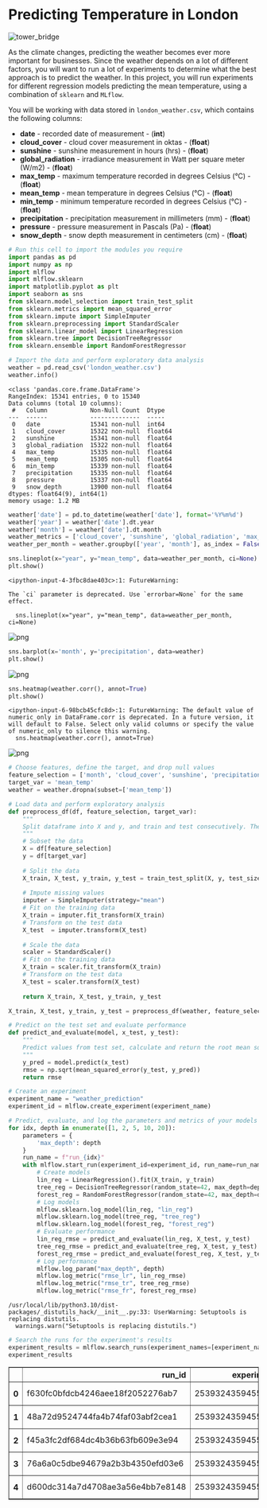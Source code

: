 # Predicting Temperature in London

![tower_bridge](images/tower_bridge.jpeg)

As the climate changes, predicting the weather becomes ever more important for businesses. Since the weather depends on a lot of different factors, you will want to run a lot of experiments to determine what the best approach is to predict the weather. In this project, you will run experiments for different regression models predicting the mean temperature, using a combination of `sklearn` and `MLflow`.

You will be working with data stored in `london_weather.csv`, which contains the following columns:
- **date** - recorded date of measurement - (**int**)
- **cloud_cover** - cloud cover measurement in oktas - (**float**)
- **sunshine** - sunshine measurement in hours (hrs) - (**float**)
- **global_radiation** - irradiance measurement in Watt per square meter (W/m2) - (**float**)
- **max_temp** - maximum temperature recorded in degrees Celsius (°C) - (**float**)
- **mean_temp** - mean temperature in degrees Celsius (°C) - (**float**)
- **min_temp** - minimum temperature recorded in degrees Celsius (°C) - (**float**)
- **precipitation** - precipitation measurement in millimeters (mm) - (**float**)
- **pressure** - pressure measurement in Pascals (Pa) - (**float**)
- **snow_depth** - snow depth measurement in centimeters (cm) - (**float**)

```python
# Run this cell to import the modules you require
import pandas as pd
import numpy as np
import mlflow
import mlflow.sklearn
import matplotlib.pyplot as plt
import seaborn as sns
from sklearn.model_selection import train_test_split
from sklearn.metrics import mean_squared_error
from sklearn.impute import SimpleImputer
from sklearn.preprocessing import StandardScaler
from sklearn.linear_model import LinearRegression
from sklearn.tree import DecisionTreeRegressor
from sklearn.ensemble import RandomForestRegressor
```

```python
# Import the data and perform exploratory data analysis
weather = pd.read_csv('london_weather.csv')
weather.info()
```

    <class 'pandas.core.frame.DataFrame'>
    RangeIndex: 15341 entries, 0 to 15340
    Data columns (total 10 columns):
     #   Column            Non-Null Count  Dtype  
    ---  ------            --------------  -----  
     0   date              15341 non-null  int64  
     1   cloud_cover       15322 non-null  float64
     2   sunshine          15341 non-null  float64
     3   global_radiation  15322 non-null  float64
     4   max_temp          15335 non-null  float64
     5   mean_temp         15305 non-null  float64
     6   min_temp          15339 non-null  float64
     7   precipitation     15335 non-null  float64
     8   pressure          15337 non-null  float64
     9   snow_depth        13900 non-null  float64
    dtypes: float64(9), int64(1)
    memory usage: 1.2 MB

```python
weather['date'] = pd.to_datetime(weather['date'], format='%Y%m%d')
weather['year'] = weather['date'].dt.year
weather['month'] = weather['date'].dt.month
weather_metrics = ['cloud_cover', 'sunshine', 'global_radiation', 'max_temp', 'mean_temp', 'min_temp', 'precipitation', 'pressure', 'snow_depth']
weather_per_month = weather.groupby(['year', 'month'], as_index = False)[weather_metrics].mean()
```

```python
sns.lineplot(x="year", y="mean_temp", data=weather_per_month, ci=None)
plt.show()
```

    <ipython-input-4-3fbc8dae403c>:1: FutureWarning: 
    
    The `ci` parameter is deprecated. Use `errorbar=None` for the same effect.
    
      sns.lineplot(x="year", y="mean_temp", data=weather_per_month, ci=None)

![png](images/output_5_1.png)

```python
sns.barplot(x='month', y='precipitation', data=weather)
plt.show()
```

![png](images/output_6_0.png)

```python
sns.heatmap(weather.corr(), annot=True)
plt.show()
```

    <ipython-input-6-98bcb45cfc8d>:1: FutureWarning: The default value of numeric_only in DataFrame.corr is deprecated. In a future version, it will default to False. Select only valid columns or specify the value of numeric_only to silence this warning.
      sns.heatmap(weather.corr(), annot=True)

![png](images/output_7_1.png)

```python
# Choose features, define the target, and drop null values
feature_selection = ['month', 'cloud_cover', 'sunshine', 'precipitation', 'pressure', 'global_radiation']
target_var = 'mean_temp'
weather = weather.dropna(subset=['mean_temp'])
```

```python
# Load data and perform exploratory analysis
def preprocess_df(df, feature_selection, target_var):
    """
    Split dataframe into X and y, and train and test consecutively. Then impute and scale both train and test features. Returns the train and test ets
    """
    # Subset the data
    X = df[feature_selection]    
    y = df[target_var]
    
    # Split the data
    X_train, X_test, y_train, y_test = train_test_split(X, y, test_size=0.33, random_state=1)
    
    # Impute missing values
    imputer = SimpleImputer(strategy="mean")
    # Fit on the training data
    X_train = imputer.fit_transform(X_train)
    # Transform on the test data
    X_test  = imputer.transform(X_test)
    
    # Scale the data
    scaler = StandardScaler()
    # Fit on the training data
    X_train = scaler.fit_transform(X_train)
    # Transform on the test data
    X_test = scaler.transform(X_test)
    
    return X_train, X_test, y_train, y_test
```

```python
X_train, X_test, y_train, y_test = preprocess_df(weather, feature_selection, target_var)
```

```python
# Predict on the test set and evaluate performance
def predict_and_evaluate(model, x_test, y_test):
    """
    Predict values from test set, calculate and return the root mean squared error.
    """
    y_pred = model.predict(x_test)
    rmse = np.sqrt(mean_squared_error(y_test, y_pred))    
    return rmse
```

```python
# Create an experiment
experiment_name = "weather_prediction"
experiment_id = mlflow.create_experiment(experiment_name)
```

```python
# Predict, evaluate, and log the parameters and metrics of your models
for idx, depth in enumerate([1, 2, 5, 10, 20]):
    parameters = {
        'max_depth': depth
    }    
    run_name = f"run_{idx}"
    with mlflow.start_run(experiment_id=experiment_id, run_name=run_name):
        # Create models
        lin_reg = LinearRegression().fit(X_train, y_train)
        tree_reg = DecisionTreeRegressor(random_state=42, max_depth=depth).fit(X_train, y_train)
        forest_reg = RandomForestRegressor(random_state=42, max_depth=depth).fit(X_train, y_train)
        # Log models
        mlflow.sklearn.log_model(lin_reg, "lin_reg")
        mlflow.sklearn.log_model(tree_reg, "tree_reg")
        mlflow.sklearn.log_model(forest_reg, "forest_reg")
        # Evaluate performance
        lin_reg_rmse = predict_and_evaluate(lin_reg, X_test, y_test)
        tree_reg_rmse = predict_and_evaluate(tree_reg, X_test, y_test)
        forest_reg_rmse = predict_and_evaluate(forest_reg, X_test, y_test)
        # Log performance
        mlflow.log_param("max_depth", depth)
        mlflow.log_metric("rmse_lr", lin_reg_rmse)
        mlflow.log_metric("rmse_tr", tree_reg_rmse)
        mlflow.log_metric("rmse_fr", forest_reg_rmse)
```

    /usr/local/lib/python3.10/dist-packages/_distutils_hack/__init__.py:33: UserWarning: Setuptools is replacing distutils.
      warnings.warn("Setuptools is replacing distutils.")

```python
# Search the runs for the experiment's results
experiment_results = mlflow.search_runs(experiment_names=[experiment_name])
experiment_results
```

<table border="1" class="dataframe">
  <thead>
    <tr style="text-align: right;">
      <th></th>
      <th>run_id</th>
      <th>experiment_id</th>
      <th>status</th>
      <th>artifact_uri</th>
      <th>start_time</th>
      <th>end_time</th>
      <th>metrics.rmse_fr</th>
      <th>metrics.rmse_tr</th>
      <th>metrics.rmse_lr</th>
      <th>params.max_depth</th>
      <th>tags.mlflow.source.name</th>
      <th>tags.mlflow.source.type</th>
      <th>tags.mlflow.log-model.history</th>
      <th>tags.mlflow.runName</th>
      <th>tags.mlflow.user</th>
    </tr>
  </thead>
  <tbody>
    <tr>
      <th>0</th>
      <td>f630fc0bfdcb4246aee18f2052276ab7</td>
      <td>253932435945555803</td>
      <td>FINISHED</td>
      <td>file:///content/mlruns/253932435945555803/f630...</td>
      <td>2023-06-02 23:12:07.900000+00:00</td>
      <td>2023-06-02 23:12:18.930000+00:00</td>
      <td>2.893355</td>
      <td>3.807963</td>
      <td>3.866773</td>
      <td>20</td>
      <td>/usr/local/lib/python3.10/dist-packages/ipyker...</td>
      <td>LOCAL</td>
      <td>[{"run_id": "f630fc0bfdcb4246aee18f2052276ab7"...</td>
      <td>run_4</td>
      <td>root</td>
    </tr>
    <tr>
      <th>1</th>
      <td>48a72d9524744fa4b74faf03abf2cea1</td>
      <td>253932435945555803</td>
      <td>FINISHED</td>
      <td>file:///content/mlruns/253932435945555803/48a7...</td>
      <td>2023-06-02 23:11:55.343000+00:00</td>
      <td>2023-06-02 23:12:07.895000+00:00</td>
      <td>2.814782</td>
      <td>3.068346</td>
      <td>3.866773</td>
      <td>10</td>
      <td>/usr/local/lib/python3.10/dist-packages/ipyker...</td>
      <td>LOCAL</td>
      <td>[{"run_id": "48a72d9524744fa4b74faf03abf2cea1"...</td>
      <td>run_3</td>
      <td>root</td>
    </tr>
    <tr>
      <th>2</th>
      <td>f45a3fc2df684dc4b36b63fb609e3e94</td>
      <td>253932435945555803</td>
      <td>FINISHED</td>
      <td>file:///content/mlruns/253932435945555803/f45a...</td>
      <td>2023-06-02 23:11:37.069000+00:00</td>
      <td>2023-06-02 23:11:55.334000+00:00</td>
      <td>2.967462</td>
      <td>3.027733</td>
      <td>3.866773</td>
      <td>5</td>
      <td>/usr/local/lib/python3.10/dist-packages/ipyker...</td>
      <td>LOCAL</td>
      <td>[{"run_id": "f45a3fc2df684dc4b36b63fb609e3e94"...</td>
      <td>run_2</td>
      <td>root</td>
    </tr>
    <tr>
      <th>3</th>
      <td>76a6a0c5dbe94679a2b3b4350efd03e6</td>
      <td>253932435945555803</td>
      <td>FINISHED</td>
      <td>file:///content/mlruns/253932435945555803/76a6...</td>
      <td>2023-06-02 23:11:23.907000+00:00</td>
      <td>2023-06-02 23:11:37.062000+00:00</td>
      <td>3.832143</td>
      <td>3.917318</td>
      <td>3.866773</td>
      <td>2</td>
      <td>/usr/local/lib/python3.10/dist-packages/ipyker...</td>
      <td>LOCAL</td>
      <td>[{"run_id": "76a6a0c5dbe94679a2b3b4350efd03e6"...</td>
      <td>run_1</td>
      <td>root</td>
    </tr>
    <tr>
      <th>4</th>
      <td>d600dc314a7d4708ae3a56e4bb7e8148</td>
      <td>253932435945555803</td>
      <td>FINISHED</td>
      <td>file:///content/mlruns/253932435945555803/d600...</td>
      <td>2023-06-02 23:11:03.987000+00:00</td>
      <td>2023-06-02 23:11:23.901000+00:00</td>
      <td>4.694655</td>
      <td>4.752035</td>
      <td>3.866773</td>
      <td>1</td>
      <td>/usr/local/lib/python3.10/dist-packages/ipyker...</td>
      <td>LOCAL</td>
      <td>[{"run_id": "d600dc314a7d4708ae3a56e4bb7e8148"...</td>
      <td>run_0</td>
      <td>root</td>
    </tr>
  </tbody>
</table>
